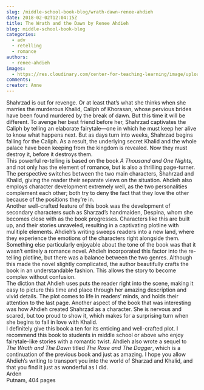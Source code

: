 ```yaml
---
slug: /middle-school-book-blog/wrath-dawn-renee-ahdieh
date: 2018-02-02T12:04:15Z
title: The Wrath and the Dawn by Renee Ahdieh
blog: middle-school-book-blog
categories:
  - adv
  - retelling
  - romance
authors:
  - renee-ahdieh
images:
  - https://res.cloudinary.com/center-for-teaching-learning/image/upload/v1637512731/The-Wrath-and-the-Dawn-200x300.jpg.jpg
comments:
creator: Anne
---
```


 Shahrzad is out for revenge. Or at least that’s what she thinks when she marries the murderous Khalid, Caliph of Khorasan, whose pervious brides have been found murdered by the break of dawn. But this time it will be different. To avenge her best friend before her, Shahrzad captivates the Caliph by telling an elaborate fairytale—one in which he must keep her alive to know what happens next. But as days turn into weeks, Shahrzad begins falling for the Caliph. As a result, the underlying secret Khalid and the whole palace have been keeping from the kingdom is revealed. Now they must destroy it, before it destroys them.<br />This powerful re-telling is based on the book <em>A Thousand and One Nights,</em> and not only has the element of romance, but is also a thrilling page-turner. The perspective switches between the two main characters, Shahrzad and Khalid, giving the reader their separate views on the situation. Ahdieh also employs character development extremely well, as the two personalities complement each other; both try to deny the fact that they love the other because of the positions they’re in.<br />Another well-crafted feature of this book was the development of secondary characters such as Sharzad’s handmaiden, Despina, whom she becomes close with as the book progresses. Characters like this are built up, and their stories unraveled, resulting in a captivating plotline with mulitiple elements. Ahdieh’s writing sweeps readers into a new land, where they experience the emotions of the characters right alongside them.<br />Something else particularly enjoyable about the tone of the book was that it wasn’t entirely a romance novel. Ahdieh incorporated this factor into the re-telling plotline, but there was a balance between the two genres. Although this made the novel slightly complicated, the author beautifully crafts the book in an understandable fashion. This allows the story to become complex without confusion.<br />The diction that Ahdieh uses puts the reader right into the scene, making it easy to picture this time and place through her amazing description and vivid details. The plot comes to life in readers’ minds, and holds their attention to the last page. Another aspect of the book that was interesting was how Ahdieh created Shahrzad as a character. She is nervous and scared, but too proud to show it, which makes for a surprising turn when she begins to fall in love with Khalid.<br />I definitely give this book a ten for its enticing and well-crafted plot. I recommend this book to students in middle school or above who enjoy fairytale-like stories with a romantic twist. Ahdieh also wrote a sequel to <em>The Wrath and The Dawn</em> titled <em>The Rose and The Dagger</em>, which is a continuation of the previous book and just as amazing. I hope you allow Ahdieh’s writing to transport you into the world of Sharzad and Khalid, and that you find it just as wonderful as I did.<br />Arden<br />Putnam, 404 pages
